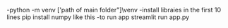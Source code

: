 -python -m venv ['path of main folder"]\venv
-install libraies in the first 10 lines 
pip install numpy
like this
-to run app
  streamlit run app.py
